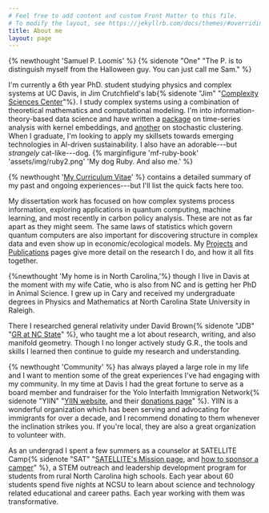 ```yaml
---
# Feel free to add content and custom Front Matter to this file.
# To modify the layout, see https://jekyllrb.com/docs/themes/#overriding-theme-defaults
title: About me
layout: page
---
```

{% newthought 'Samuel P. Loomis' %} {% sidenote "One" "The P. is to distinguish myself from the Halloween
guy. You can just call me Sam." %}

I'm currently a 6th year PhD. student studying physics and complex systems at UC
Davis, in Jim Crutchfield's lab{% sidenote "Jim" "[Complexity Sciences
Center](http://csc.ucdavis.edu/Welcome.html)"%}. I study complex systems using a
combination of theoretical mathematics and computational modeling. I'm into
information-theory-based data science and have written a [package](/ruckus/) 
on time-series analysis with kernel embeddings, and [another](/stoclust/) 
on stochastic clustering. When I graduate, I'm looking to apply my skillsets
towards emerging technologies in AI-driven sustainability.
I also have an adorable---but *strangely* cat-like---dog.
{% marginfigure 'mf-ruby-book' 'assets/img/ruby2.png' 'My dog Ruby. And also
me.'  %}

{% newthought '[My Curriculum
Vitae](/assets/docs/loomis-cv.pdf)' %} contains a detailed summary
of my past and ongoing experiences---but I'll list the quick facts here too.

My dissertation work has focused on
how complex systems process information, exploring applications in quantum
computing, machine learning, and most recently in carbon policy analysis. 
These are not as far apart as they might seem. The same laws of statistics
which govern quantum computers are also important for discovering structure in
complex data and even show up in economic/ecological models. My [Projects](/projects/) and 
[Publications](/publications/) pages give more detail on the research I do, and how it
all fits together.

{%newthought 'My home is in North Carolina,'%} though I live in Davis at the
moment with my wife Catie, 
who is also from NC and is getting her PhD in Animal Science. 
I grew up in Cary and received my undergraduate degrees in Physics and
Mathematics at North Carolina State University in Raleigh.

There I researched general
relativity under David Brown{% sidenote "JDB" "[GR at NC
State](https://relativity.wordpress.ncsu.edu/)" %}, who taught me a lot about
research, writing, and also manifold geometry. Though I no longer actively
study G.R., the tools and skills I learned then continue to guide my research
and understanding.

{% newthought 'Community' %} has always played a large role in my life and I want to mention
some of the great experiences I've had engaging with my community. In my time at
Davis I had the great fortune to serve as a board member and fundraiser
for the Yolo Interfaith Immigration Network{% sidenote "YIIN" 
"[YIIN website](https://www.yiinyolo.org/), and their
[donations page](https://yolo-interfaith-immigration-network.square.site/)" %}.
YIIN is a wonderful organization which has been serving and
advocating for immigrants for over a decade, and I recommend donating to them
whenever the inclination strikes you. If you're local, they are also a great
organization to volunteer with.

As an undergrad I spent a few summers as a counselor at SATELLITE Camp{% sidenote "SAT" 
"[SATELLITE's Mission page](https://caldwellfellows.ncsu.edu/mission/), and
[how to sponsor a camper](https://caldwellfellows.ncsu.edu/how-to-sponsor-campers/)" %}, a STEM
outreach and leadership development program for students from rural North
Carolina high schools. Each year about 60 students spend five nights at NCSU to
learn about science and technology related educational and career paths. Each
year working with them was transformative. 